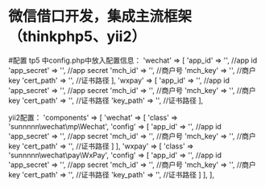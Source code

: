 微信借口开发，集成主流框架（thinkphp5、yii2）
=================
#配置
tp5 中config.php中放入配置信息：
'wechat' => [
	'app_id' => '',  //app id
	'app_secret' => '', //app secret
	'mch_id' => '', //商户号
	'mch_key' => '', //商户 key
	'cert_path' => '', //证书路径
],
'wxpay' => [
	'app_id' => '',  //app id
	'app_secret' => '', //app secret
	'mch_id' => '', //商户号
	'mch_key' => '', //商户 key
	'cert_path' => '', //证书路径
	'key_path' => '', //证书路径
],

yii2配置：
'components' => [
	'wechat' => [
		'class' => 'sunnnnn\wechat\mp\Wechat',
		'config' => [
			'app_id' => '',  //app id
			'app_secret' => '', //app secret
			'mch_id' => '', //商户号
			'mch_key' => '', //商户 key
			'cert_path' => '', //证书路径
		]
	],
	'wxpay' => [
		'class' => 'sunnnnn\wechat\pay\WxPay',
		'config' => [
			'app_id' => '',  //app id
			'app_secret' => '', //app secret
			'mch_id' => '', //商户号
			'mch_key' => '', //商户 key
			'cert_path' => '', //证书路径
			'key_path' => '', //证书路径
		]
	],
],